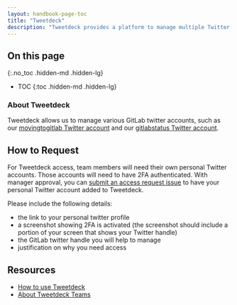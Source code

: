 ```yaml
---
layout: handbook-page-toc
title: "Tweetdeck"
description: "Tweetdeck provides a platform to manage multiple Twitter accounts, schedule tweets, enable account sharing (via the Tweetdeck Teams feature), along with other advanced features."
---
```


## On this page
{:.no_toc .hidden-md .hidden-lg}

- TOC
{:toc .hidden-md .hidden-lg}

### About Tweetdeck

Tweetdeck allows us to manage various GitLab twitter accounts, such as our [movingtogitlab Twitter account](https://twitter.com/movingtogitlab) and our [gitlabstatus Twitter account](https://twitter.com/GitLabStatus).

## How to Request

For Tweetdeck access, team members will need their own personal Twitter accounts. Those accounts will need to have 2FA authenticated. With manager approval, you can [submit an access request issue](https://gitlab.com/gitlab-com/team-member-epics/access-requests/-/issues/new?issue%5Bassignee_id%5D=&issue%5Bmilestone_id%5D=) to have your personal Twitter account added to Tweetdeck. 

Please include the following details:

- the link to your personal twitter profile
- a screenshot showing 2FA is activated (the screenshot should include a portion of your screen that shows your Twitter handle)
- the GitLab twitter handle you will help to manage
- justification on why you need access

## Resources

- [How to use Tweetdeck](https://help.twitter.com/en/using-twitter/how-to-use-tweetdeck)
- [About Tweetdeck Teams](https://help.twitter.com/en/using-twitter/tweetdeck-teams)
